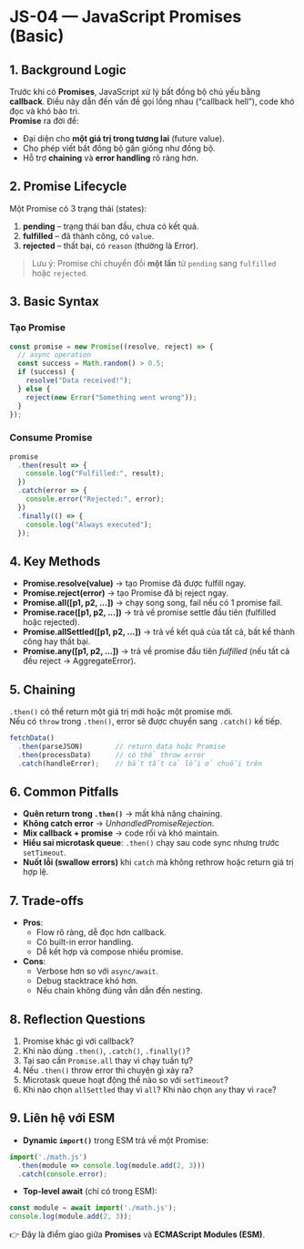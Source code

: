 # JS-04 — JavaScript Promises (Basic)

## 1. Background Logic
Trước khi có **Promises**, JavaScript xử lý bất đồng bộ chủ yếu bằng **callback**. Điều này dẫn đến vấn đề gọi lồng nhau (“callback hell”), code khó đọc và khó bảo trì.  
**Promise** ra đời để:
- Đại diện cho **một giá trị trong tương lai** (future value).
- Cho phép viết bất đồng bộ gần giống như đồng bộ.
- Hỗ trợ **chaining** và **error handling** rõ ràng hơn.

## 2. Promise Lifecycle
Một Promise có 3 trạng thái (states):
1. **pending** – trạng thái ban đầu, chưa có kết quả.
2. **fulfilled** – đã thành công, có `value`.
3. **rejected** – thất bại, có `reason` (thường là Error).

> Lưu ý: Promise chỉ chuyển đổi **một lần** từ `pending` sang `fulfilled` hoặc `rejected`.

## 3. Basic Syntax

### Tạo Promise
```js
const promise = new Promise((resolve, reject) => {
  // async operation
  const success = Math.random() > 0.5;
  if (success) {
    resolve("Data received!");
  } else {
    reject(new Error("Something went wrong"));
  }
});
```

### Consume Promise
```js
promise
  .then(result => {
    console.log("Fulfilled:", result);
  })
  .catch(error => {
    console.error("Rejected:", error);
  })
  .finally(() => {
    console.log("Always executed");
  });
```

## 4. Key Methods
- **Promise.resolve(value)** → tạo Promise đã được fulfill ngay.
- **Promise.reject(error)** → tạo Promise đã bị reject ngay.
- **Promise.all([p1, p2, ...])** → chạy song song, fail nếu có 1 promise fail.
- **Promise.race([p1, p2, ...])** → trả về promise settle đầu tiên (fulfilled hoặc rejected).
- **Promise.allSettled([p1, p2, ...])** → trả về kết quả của tất cả, bất kể thành công hay thất bại.
- **Promise.any([p1, p2, ...])** → trả về promise đầu tiên *fulfilled* (nếu tất cả đều reject → AggregateError).

## 5. Chaining
`.then()` có thể return một giá trị mới hoặc một promise mới.  
Nếu có `throw` trong `.then()`, error sẽ được chuyển sang `.catch()` kế tiếp.

```js
fetchData()
  .then(parseJSON)        // return data hoặc Promise
  .then(processData)      // có thể throw error
  .catch(handleError);    // bắt tất cả lỗi ở chuỗi trên
```

## 6. Common Pitfalls
- **Quên return trong `.then()`** → mất khả năng chaining.
- **Không catch error** → *UnhandledPromiseRejection*.
- **Mix callback + promise** → code rối và khó maintain.
- **Hiểu sai microtask queue**: `.then()` chạy sau code sync nhưng trước `setTimeout`.
- **Nuốt lỗi (swallow errors)** khi `catch` mà không rethrow hoặc return giá trị hợp lệ.

## 7. Trade-offs
- **Pros**:
    - Flow rõ ràng, dễ đọc hơn callback.
    - Có built-in error handling.
    - Dễ kết hợp và compose nhiều promise.
- **Cons**:
    - Verbose hơn so với `async/await`.
    - Debug stacktrace khó hơn.
    - Nếu chain không đúng vẫn dẫn đến nesting.

## 8. Reflection Questions
1. Promise khác gì với callback?
2. Khi nào dùng `.then()`, `.catch()`, `.finally()`?
3. Tại sao cần `Promise.all` thay vì chạy tuần tự?
4. Nếu `.then()` throw error thì chuyện gì xảy ra?
5. Microtask queue hoạt động thế nào so với `setTimeout`?
6. Khi nào chọn `allSettled` thay vì `all`? Khi nào chọn `any` thay vì `race`?

## 9. Liên hệ với ESM
- **Dynamic `import()`** trong ESM trả về một Promise:
```js
import('./math.js')
  .then(module => console.log(module.add(2, 3)))
  .catch(console.error);
```
- **Top-level await** (chỉ có trong ESM):
```js
const module = await import('./math.js');
console.log(module.add(2, 3));
```
👉 Đây là điểm giao giữa **Promises** và **ECMAScript Modules (ESM)**.



